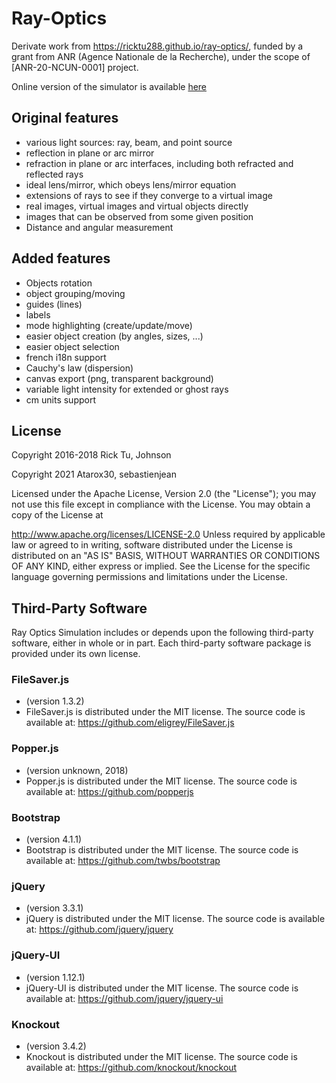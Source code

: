 # Ray-Optics

Derivate work from https://ricktu288.github.io/ray-optics/, funded by a grant from ANR (Agence Nationale de la Recherche), under the scope of [ANR-20-NCUN-0001] project.

Online version of the simulator is available [here](https://http-appoptique.github.io/ray-optics/)

## Original features

- various light sources: ray, beam, and point source
- reflection in plane or arc mirror
- refraction in plane or arc interfaces, including both refracted and reflected rays
- ideal lens/mirror, which obeys lens/mirror equation
- extensions of rays to see if they converge to a virtual image
- real images, virtual images and virtual objects directly
- images that can be observed from some given position
- Distance and angular measurement

## Added features

- Objects rotation
- object grouping/moving
- guides (lines)
- labels
- mode highlighting (create/update/move)
- easier object creation (by angles, sizes, ...)
- easier object selection
- french i18n support
- Cauchy's law (dispersion)
- canvas export (png, transparent background)
- variable light intensity for extended or ghost rays
- cm units support


## License

Copyright 2016-2018 Rick Tu, Johnson

Copyright 2021 Atarox30, sebastienjean

Licensed under the Apache License, Version 2.0 (the "License"); you may not use this file except in compliance with the License. You may obtain a copy of the License at

http://www.apache.org/licenses/LICENSE-2.0
Unless required by applicable law or agreed to in writing, software distributed under the License is distributed on an "AS IS" BASIS, WITHOUT WARRANTIES OR CONDITIONS OF ANY KIND, either express or implied. See the License for the specific language governing permissions and limitations under the License.

## Third-Party Software

Ray Optics Simulation includes or depends upon the following third-party software, either in whole or in part. 
Each third-party software package is provided under its own license.

### FileSaver.js

- (version 1.3.2)
- FileSaver.js is distributed under the MIT license. The source code is available at: https://github.com/eligrey/FileSaver.js

### Popper.js

- (version unknown, 2018)
- Popper.js is distributed under the MIT license. The source code is available at: https://github.com/popperjs

### Bootstrap

- (version 4.1.1)
- Bootstrap is distributed under the MIT license. The source code is available at: https://github.com/twbs/bootstrap

### jQuery

- (version 3.3.1)
- jQuery is distributed under the MIT license. The source code is available at: https://github.com/jquery/jquery

### jQuery-UI

- (version 1.12.1)
- jQuery-UI is distributed under the MIT license. The source code is available at: https://github.com/jquery/jquery-ui

### Knockout

- (version 3.4.2)
- Knockout is distributed under the MIT license. The source code is available at: https://github.com/knockout/knockout

